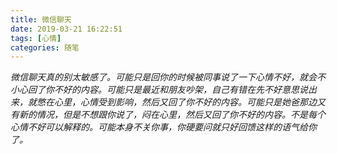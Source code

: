```yaml
---
title: 微信聊天
date: 2019-03-21 16:22:51
tags: [心情]
categories: 随笔
---
```

*微信聊天真的别太敏感了。可能只是回你的时候被同事说了一下心情不好，就会不小心回了你不好的内容。可能只是最近和朋友吵架，自己有错在先不好意思说出来，就憋在心里，心情受到影响，然后又回了你不好的内容。可能只是她爸那边又有新的情况，但是不想跟你说了，闷在心里，然后又回了你不好的内容。不是每个心情不好可以解释的。可能本身不关你事，你硬要问就只好回馈这样的语气给你了。*